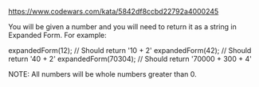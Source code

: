https://www.codewars.com/kata/5842df8ccbd22792a4000245

You will be given a number and you will need to return it as a string in Expanded Form. For example:

expandedForm(12); // Should return '10 + 2'
expandedForm(42); // Should return '40 + 2'
expandedForm(70304); // Should return '70000 + 300 + 4'

NOTE: All numbers will be whole numbers greater than 0.